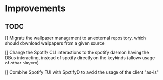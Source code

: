 # Improvements

## TODO
[] Migrate the wallpaper management to an external repository,
which should download wallpapers from a given source

[] Change the Spotify CLI interactions to the spotify daemon
having the DBus interacting, instead of spotify directly on the 
keybinds (allows usage of other players)

[] Combine Spotify TUI with SpotifyD to avoid the usage of the
client "as-is"
